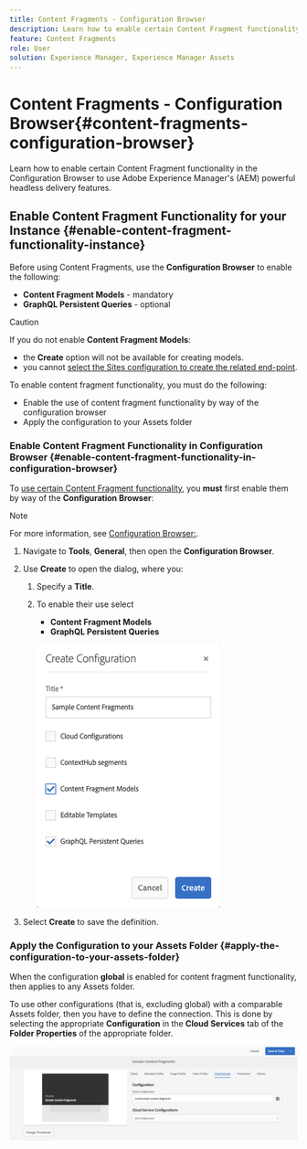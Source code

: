 ```yaml
---
title: Content Fragments - Configuration Browser
description: Learn how to enable certain Content Fragment functionality in the Configuration Browser to use Adobe Experience Manager's powerful headless delivery features.
feature: Content Fragments
role: User
solution: Experience Manager, Experience Manager Assets
---
```

# Content Fragments - Configuration Browser{#content-fragments-configuration-browser}

Learn how to enable certain Content Fragment functionality in the Configuration Browser to use Adobe Experience Manager's (AEM) powerful headless delivery features.

## Enable Content Fragment Functionality for your Instance {#enable-content-fragment-functionality-instance}

Before using Content Fragments, use the **Configuration Browser** to enable the following:

* **Content Fragment Models** - mandatory
* **GraphQL Persistent Queries** - optional

>[!CAUTION]
>
>If you do not enable **Content Fragment Models**:
>
>* the **Create** option will not be available for creating models.
>* you cannot [select the Sites configuration to create the related end-point](/help/sites-developing/headless/graphql-api/graphql-endpoint.md#enabling-graphql-endpoint).

To enable content fragment functionality, you must do the following:

* Enable the use of content fragment functionality by way of the configuration browser
* Apply the configuration to your Assets folder

### Enable Content Fragment Functionality in Configuration Browser {#enable-content-fragment-functionality-in-configuration-browser}

To [use certain Content Fragment functionality](#creating-a-content-fragment-model), you **must** first enable them by way of the **Configuration Browser**:

>[!NOTE]
>
>For more information, see [Configuration Browser:](/help/sites-administering/configurations.md#using-configuration-browser).

1. Navigate to **Tools**, **General**, then open the **Configuration Browser**.

1. Use **Create** to open the dialog, where you:

   1. Specify a **Title**.
   1. To enable their use select 
      * **Content Fragment Models** 
      * **GraphQL Persistent Queries**

      ![Define configuration](assets/cfm-conf-01.png)

1. Select **Create** to save the definition.

<!-- 1. Select the location appropriate to your website. -->

### Apply the Configuration to your Assets Folder {#apply-the-configuration-to-your-assets-folder}

When the configuration **global** is enabled for content fragment functionality, then applies to any Assets folder.

To use other configurations (that is, excluding global) with a comparable Assets folder, then you have to define the connection. This is done by selecting the appropriate **Configuration** in the **Cloud Services** tab of the **Folder Properties** of the appropriate folder.

![Apply configuration](assets/cfm-conf-02.png)
